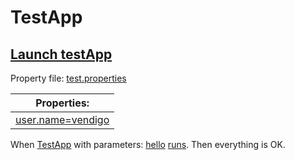 # TestApp

## [Launch testApp](-)

Property file: [test.properties](- "#fileName")

| Properties:                  |
|------------------------------|
| [user.name=vendigo][addLine] |

[fileName]: - "#fileName"
[addLine]: - "fileLine(#fileName, #TEXT)"

[ ](- "createPropertyFile(#fileName)")

When [TestApp](- "#appName") with parameters: [hello](- "#params") [runs](- "runApplication(#appName, #params)").
Then everything is OK.